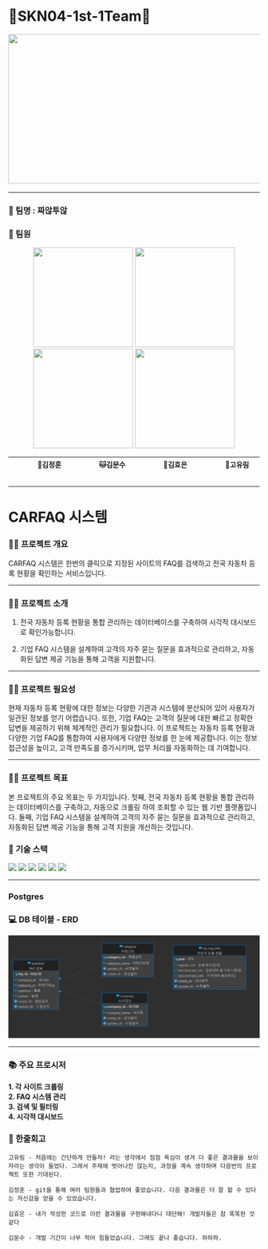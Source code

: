 # 👑SKN04-1st-1Team👑
<p align="center"><img src="https://private-user-images.githubusercontent.com/126551524/331765094-7ea63fc3-95f0-44d5-a0f0-cf431cae34f1.png?jwt=eyJhbGciOiJIUzI1NiIsInR5cCI6IkpXVCJ9.eyJpc3MiOiJnaXRodWIuY29tIiwiYXVkIjoicmF3LmdpdGh1YnVzZXJjb250ZW50LmNvbSIsImtleSI6ImtleTUiLCJleHAiOjE3MjQzMTYxMzcsIm5iZiI6MTcyNDMxNTgzNywicGF0aCI6Ii8xMjY1NTE1MjQvMzMxNzY1MDk0LTdlYTYzZmMzLTk1ZjAtNDRkNS1hMGYwLWNmNDMxY2FlMzRmMS5wbmc_WC1BbXotQWxnb3JpdGhtPUFXUzQtSE1BQy1TSEEyNTYmWC1BbXotQ3JlZGVudGlhbD1BS0lBVkNPRFlMU0E1M1BRSzRaQSUyRjIwMjQwODIyJTJGdXMtZWFzdC0xJTJGczMlMkZhd3M0X3JlcXVlc3QmWC1BbXotRGF0ZT0yMDI0MDgyMlQwODM3MTdaJlgtQW16LUV4cGlyZXM9MzAwJlgtQW16LVNpZ25hdHVyZT1iYmYyNDMzODA2ZjI1YzU0NTNiMzQ0NzBjZDg4NGI2OWRjY2RkZTM5YmRmMWM4NmRkYjhhYjg1OGM3M2U0MzI4JlgtQW16LVNpZ25lZEhlYWRlcnM9aG9zdCZhY3Rvcl9pZD0wJmtleV9pZD0wJnJlcG9faWQ9MCJ9.7XtPxGsfWBtthk_sZAXk4miPUc4Z6eSZuNhzFwV2HKs" width="600" height="300"/></p>

<hr>

### 🤗 팀명 : 짜않투않
 
### 🤭 팀원

<p align="center">
	<img src="https://avatars.githubusercontent.com/u/48326972?v=4" width="200" height="200"/>
	<img src="https://avatars.githubusercontent.com/u/110519720?v=4" width="200" height="200"/>
	<img src="https://avatars.githubusercontent.com/u/176723645?v=4" width="200" height="200"/>
	<img src="https://avatars.githubusercontent.com/u/148182017?v=4" width="200" height="200"/>
</p>

<div align="center">
	
|   &nbsp;&nbsp; &nbsp; &nbsp; &nbsp;  &nbsp;  &nbsp;  🐖김정훈  &nbsp;&nbsp; &nbsp;&nbsp; &nbsp;  &nbsp;  &nbsp;    |      &nbsp;&nbsp; &nbsp;&nbsp; &nbsp;  &nbsp;  &nbsp; 🐱김문수  &nbsp;&nbsp; &nbsp;&nbsp; &nbsp;  &nbsp;  &nbsp;    |      &nbsp;&nbsp; &nbsp;&nbsp; &nbsp;  &nbsp;  &nbsp; 🐂김효은  &nbsp;&nbsp; &nbsp;&nbsp; &nbsp;  &nbsp;  &nbsp;    |     &nbsp;&nbsp; &nbsp;&nbsp; &nbsp;  &nbsp;  &nbsp; 🐴고유림  &nbsp;&nbsp; &nbsp;&nbsp; &nbsp;  &nbsp;  &nbsp;   | 
|------------------------------------------|--------------------------------------|------------------------------------------|-----------------------------------|
 
</div>

<hr>

# CARFAQ 시스템


### 👨‍🏫 프로젝트 개요
  
  CARFAQ 시스템은 한번의 클릭으로 지정된 사이트의 FAQ를 검색하고 전국 자동차 등록 현황을 확인하는 서비스입니다.

<hr>

### 👩‍🏫 프로젝트 소개

  1. 전국 자동차 등록 현황을 통합 관리하는 데이터베이스를 구축하여 시각적 대시보드로 확인가능합니다.
  
  2. 기업 FAQ 시스템을 설계하여 고객의 자주 묻는 질문을 효과적으로 관리하고, 자동화된 답변 제공 기능을 통해 고객을 지원합니다.
  
<hr>

### 👩‍🏫 프로젝트 필요성

  현재 자동차 등록 현황에 대한 정보는 다양한 기관과 시스템에 분산되어 있어 사용자가 일관된 정보를 얻기 어렵습니다. 
  또한, 기업 FAQ는 고객의 질문에 대한 빠르고 정확한 답변을 제공하기 위해 체계적인 관리가 필요합니다. 
  이 프로젝트는 자동차 등록 현황과 다양한 기업 FAQ를 통합하여 사용자에게 다양한 정보를 한 눈에 제공합니다.
  이는 정보 접근성을 높이고, 고객 만족도를 증가시키며, 업무 처리를 자동화하는 데 기여합니다.
  
<hr>

### 👩‍🏫 프로젝트 목표

  본 프로젝트의 주요 목표는 두 가지입니다. 
  첫째, 전국 자동차 등록 현황을 통합 관리하는 데이터베이스를 구축하고, 자동으로 크롤링 하여 조회할 수 있는 웹 기반 플랫폼입니다. 
  둘째, 기업 FAQ 시스템을 설계하여 고객의 자주 묻는 질문을 효과적으로 관리하고, 자동화된 답변 제공 기능을 통해 고객 지원을 개선하는 것입니다. 

### 🔨 기술 스택
<div>
  <img src="https://img.shields.io/badge/git-F05032?style=for-the-badge&logo=git&logoColor=white">
  <img src="https://img.shields.io/badge/github-181717?style=for-the-badge&logo=github&logoColor=white">
  <img src="https://img.shields.io/badge/postgres-%23316192.svg?style=for-the-badge&logo=postgresql&logoColor=white">
  <img src="https://img.shields.io/badge/docker-%230db7ed.svg?style=for-the-badge&logo=docker&logoColor=white">
  <img src="https://img.shields.io/badge/python-3670A0?style=for-the-badge&logo=python&logoColor=ffdd54">
  <img src="https://img.shields.io/badge/streamlit%20-%23FF0000.svg?style=for-the-badge&logo=streamlit&logoColor=white">
</div>

<hr>

### Postgres

### 💻 DB 테이블 - ERD 

<p align="center"><img src="./image/ERD.png"/></p>

<hr>

### 📚 주요 프로시저
<summary><b>1. 각 사이트 크롤링</b></summary>

<summary><b>2. FAQ 시스템 관리</b></summary>

<summary><b>3. 검색 및 필터링</b></summary>

<summary><b>4. 시각적 대시보드</b></summary>


### 📝 한줄회고
```
고유림 - 처음에는 간단하게 만들자! 라는 생각에서 점점 욕심이 생겨 더 좋은 결과물을 보이자라는 생각이 들었다. 그래서 주제에 벗어나진 않는지, 과정을 계속 생각하며 다음번의 프로젝트 또한 기대된다.
```
```
김정훈 - git을 통해 여러 팀원들과 협업하여 좋았습니다. 다음 결과물은 더 잘 할 수 있다는 자신감을 얻을 수 있었습니다.
```
```
김효은 - 내가 작성한 코드로 이런 결과물을 구현해내다니 대단해! 개발자들은 참 똑똑한 것 같다
```
```
김문수 - 개발 기간이 너무 적어 힘들었습니다. 그래도 끝나 좋습니다. 하하하.
```